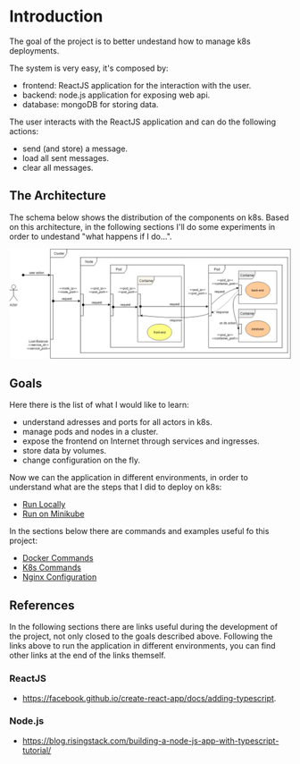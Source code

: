 # Introduction

The goal of the project is to better undestand how to manage k8s deployments.

The system is very easy, it's composed by:

- frontend: ReactJS application for the interaction with the user.
- backend: node.js application for exposing web api.
- database: mongoDB for storing data.

The user interacts with the ReactJS application and can do the following actions:

- send (and store) a message.
- load all sent messages.
- clear all messages.

## The Architecture

The schema below shows the distribution of the components on k8s. Based on this architecture, in the following sections I'll do some experiments in order to undestand "what happens if I do...".

![k8s-diagram](assets/images/k8s-diagram.jpg)

## Goals

Here there is the list of what I would like to learn:

- understand adresses and ports for all actors in k8s.
- manage pods and nodes in a cluster.
- expose the frontend on Internet through services and ingresses.
- store data by volumes.
- change configuration on the fly.

Now we can the application in different environments, in order to understand what are the steps that I did to deploy on k8s:

- [Run Locally](assets/notes/readme/run-locally.md)
- [Run on Minikube](assets/notes/readme/run-on-minikube.md)

In the sections below there are commands and examples useful fo this project:

- [Docker Commands](assets/notes/docker-commands.md)
- [K8s Commands](assets/notes/k8s-commands.md)
- [Nginx Configuration](assets/notes/nginx-configuration.md)

## References

In the following sections there are links useful during the development of the project, not only closed to the goals described above. Following the links above to run the application in different environments, you can find other links at the end of the links themself.

### ReactJS

- https://facebook.github.io/create-react-app/docs/adding-typescript.

### Node.js

- https://blog.risingstack.com/building-a-node-js-app-with-typescript-tutorial/
